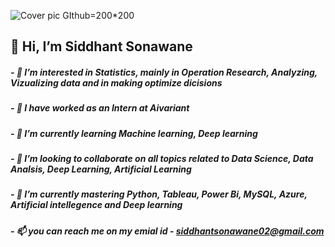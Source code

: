 ![Cover pic GIthub](https://github.com/Siddhant1803/Siddhant1803/assets/127285389/17120915-6e73-4313-8a0d-21fbcd2557e7)=200*200

##                                                                                                👋 Hi, I’m Siddhant Sonawane

##### - 👀 I’m interested in Statistics, mainly in Operation Research, Analyzing, Vizualizing data and in making optimize dicisions

##### - 🔭 I have worked as an Intern at Aivariant

##### - 🌱 I’m currently learning Machine learning, Deep learning 

##### - 💞️ I’m looking to collaborate on all topics related to Data Science, Data Analsis, Deep Learning, Artificial Learning

##### - 🌱 I’m currently mastering Python, Tableau, Power Bi,  MySQL, Azure, Artificial intellegence and Deep learning

##### - 📫 you can reach me on my emial id - siddhantsonawane02@gmail.com

<!---
Siddhant1803/Siddhant1803 is a ✨ special ✨ repository because its `README.md` (this file) appears on your GitHub profile.
You can click the Preview link to take a look at your changes.
--->
